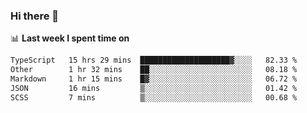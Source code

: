 ### Hi there 👋

<!--
**DBvc/DBvc** is a ✨ _special_ ✨ repository because its `README.md` (this file) appears on your GitHub profile.

Here are some ideas to get you started:

- 🔭 I’m currently working on ...
- 🌱 I’m currently learning ...
- 👯 I’m looking to collaborate on ...
- 🤔 I’m looking for help with ...
- 💬 Ask me about ...
- 📫 How to reach me: ...
- 😄 Pronouns: ...
- ⚡ Fun fact: ...
-->

📊 **Last week I spent time on**
<!--START_SECTION:waka-->

```txt
TypeScript   15 hrs 29 mins  ████████████████████▓░░░░   82.33 %
Other        1 hr 32 mins    ██░░░░░░░░░░░░░░░░░░░░░░░   08.18 %
Markdown     1 hr 15 mins    █▓░░░░░░░░░░░░░░░░░░░░░░░   06.72 %
JSON         16 mins         ▒░░░░░░░░░░░░░░░░░░░░░░░░   01.42 %
SCSS         7 mins          ▒░░░░░░░░░░░░░░░░░░░░░░░░   00.68 %
```

<!--END_SECTION:waka-->
